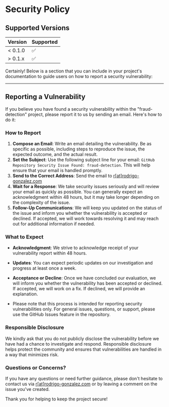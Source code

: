 # Security Policy

## Supported Versions


| Version   | Supported          |
| -------   | ------------------ |
| < 0.1.0   | :white_check_mark: |
| > 0.1.x   | :white_check_mark: |

Certainly! Below is a section that you can include in your project's documentation to guide users on how to report a security vulnerability:

---

## Reporting a Vulnerability

If you believe you have found a security vulnerability within the "fraud-detection" project, please report it to us by sending an email. Here's how to do it:

### How to Report

1. **Compose an Email**: Write an email detailing the vulnerability. Be as specific as possible, including steps to reproduce the issue, the expected outcome, and the actual result.
2. **Set the Subject**: Use the following subject line for your email: ``GitHub Repository Security Issue Found: fraud-detection``. This will help ensure that your email is handled promptly.
3. **Send to the Correct Address**: Send the email to [r\[at\]rodrigo-gonzalez.com](mailto:r@rodrigo-gonzalez.com)
4. **Wait for a Response**: We take security issues seriously and will review your email as quickly as possible. You can generally expect an acknowledgment within 48 hours, but it may take longer depending on the complexity of the issue.
5. **Follow-Up Communications**: We will keep you updated on the status of the issue and inform you whether the vulnerability is accepted or declined. If accepted, we will work towards resolving it and may reach out for additional information if needed.

### What to Expect

- **Acknowledgment**: We strive to acknowledge receipt of your vulnerability report within 48 hours.
- **Updates**: You can expect periodic updates on our investigation and progress at least once a week.
- **Acceptance or Decline**: Once we have concluded our evaluation, we will inform you whether the vulnerability has been accepted or declined. If accepted, we will work on a fix. If declined, we will provide an explanation.

- Please note that this process is intended for reporting security vulnerabilities only. For general issues, questions, or support, please use the GitHub Issues feature in the repository.

### Responsible Disclosure

We kindly ask that you do not publicly disclose the vulnerability before we have had a chance to investigate and respond. Responsible disclosure helps protect the community and ensures that vulnerabilities are handled in a way that minimizes risk.

### Questions or Concerns?

If you have any questions or need further guidance, please don't hesitate to contact us via [r\[at\]rodrigo-gonzalez.com](mailto:r@rodrigo-gonzalez.com) or by leaving a comment on the issue you've created.

Thank you for helping to keep the project secure!
